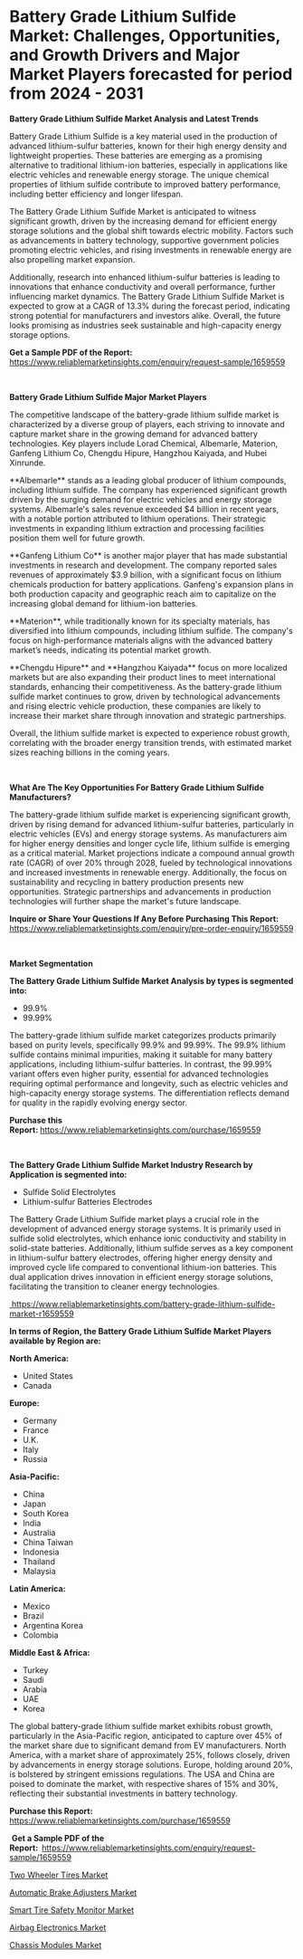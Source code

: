 <p><h1>Battery Grade Lithium Sulfide Market: Challenges, Opportunities, and Growth Drivers and Major Market Players forecasted for period from 2024 - 2031</h1></p><p><strong>Battery Grade Lithium Sulfide Market Analysis and Latest Trends</strong></p>
<p><p>Battery Grade Lithium Sulfide is a key material used in the production of advanced lithium-sulfur batteries, known for their high energy density and lightweight properties. These batteries are emerging as a promising alternative to traditional lithium-ion batteries, especially in applications like electric vehicles and renewable energy storage. The unique chemical properties of lithium sulfide contribute to improved battery performance, including better efficiency and longer lifespan.</p><p>The Battery Grade Lithium Sulfide Market is anticipated to witness significant growth, driven by the increasing demand for efficient energy storage solutions and the global shift towards electric mobility. Factors such as advancements in battery technology, supportive government policies promoting electric vehicles, and rising investments in renewable energy are also propelling market expansion. </p><p>Additionally, research into enhanced lithium-sulfur batteries is leading to innovations that enhance conductivity and overall performance, further influencing market dynamics. The Battery Grade Lithium Sulfide Market is expected to grow at a CAGR of 13.3% during the forecast period, indicating strong potential for manufacturers and investors alike. Overall, the future looks promising as industries seek sustainable and high-capacity energy storage options.</p></p>
<p><strong>Get a Sample PDF of the Report:&nbsp;</strong> <a href="https://www.reliablemarketinsights.com/enquiry/request-sample/1659559?utm_campaign=1512&utm_medium=2&utm_source=Github&utm_content=ia&utm_term=09122024&utm_id=battery-grade-lithium-sulfide">https://www.reliablemarketinsights.com/enquiry/request-sample/1659559</a></p>
<p>&nbsp;</p>
<p><strong>Battery Grade Lithium Sulfide Major Market Players</strong></p>
<p><p>The competitive landscape of the battery-grade lithium sulfide market is characterized by a diverse group of players, each striving to innovate and capture market share in the growing demand for advanced battery technologies. Key players include Lorad Chemical, Albemarle, Materion, Ganfeng Lithium Co, Chengdu Hipure, Hangzhou Kaiyada, and Hubei Xinrunde.</p><p>**Albemarle** stands as a leading global producer of lithium compounds, including lithium sulfide. The company has experienced significant growth driven by the surging demand for electric vehicles and energy storage systems. Albemarle's sales revenue exceeded $4 billion in recent years, with a notable portion attributed to lithium operations. Their strategic investments in expanding lithium extraction and processing facilities position them well for future growth.</p><p>**Ganfeng Lithium Co** is another major player that has made substantial investments in research and development. The company reported sales revenues of approximately $3.9 billion, with a significant focus on lithium chemicals production for battery applications. Ganfeng's expansion plans in both production capacity and geographic reach aim to capitalize on the increasing global demand for lithium-ion batteries.</p><p>**Materion**, while traditionally known for its specialty materials, has diversified into lithium compounds, including lithium sulfide. The company's focus on high-performance materials aligns with the advanced battery market’s needs, indicating its potential market growth.</p><p>**Chengdu Hipure** and **Hangzhou Kaiyada** focus on more localized markets but are also expanding their product lines to meet international standards, enhancing their competitiveness. As the battery-grade lithium sulfide market continues to grow, driven by technological advancements and rising electric vehicle production, these companies are likely to increase their market share through innovation and strategic partnerships.</p><p>Overall, the lithium sulfide market is expected to experience robust growth, correlating with the broader energy transition trends, with estimated market sizes reaching billions in the coming years.</p></p>
<p>&nbsp;</p>
<p><strong>What Are The Key Opportunities For Battery Grade Lithium Sulfide Manufacturers?</strong></p>
<p><p>The battery-grade lithium sulfide market is experiencing significant growth, driven by rising demand for advanced lithium-sulfur batteries, particularly in electric vehicles (EVs) and energy storage systems. As manufacturers aim for higher energy densities and longer cycle life, lithium sulfide is emerging as a critical material. Market projections indicate a compound annual growth rate (CAGR) of over 20% through 2028, fueled by technological innovations and increased investments in renewable energy. Additionally, the focus on sustainability and recycling in battery production presents new opportunities. Strategic partnerships and advancements in production technologies will further shape the market's future landscape.</p></p>
<p><strong>Inquire or Share Your Questions If Any Before Purchasing This Report:</strong> <a href="https://www.reliablemarketinsights.com/enquiry/pre-order-enquiry/1659559?utm_campaign=1512&utm_medium=2&utm_source=Github&utm_content=ia&utm_term=09122024&utm_id=battery-grade-lithium-sulfide">https://www.reliablemarketinsights.com/enquiry/pre-order-enquiry/1659559</a></p>
<p>&nbsp;</p>
<p><strong>Market Segmentation</strong></p>
<p><strong>The Battery Grade Lithium Sulfide Market Analysis by types is segmented into:</strong></p>
<p><ul><li>99.9%</li><li>99.99%</li></ul></p>
<p><p>The battery-grade lithium sulfide market categorizes products primarily based on purity levels, specifically 99.9% and 99.99%. The 99.9% lithium sulfide contains minimal impurities, making it suitable for many battery applications, including lithium-sulfur batteries. In contrast, the 99.99% variant offers even higher purity, essential for advanced technologies requiring optimal performance and longevity, such as electric vehicles and high-capacity energy storage systems. The differentiation reflects demand for quality in the rapidly evolving energy sector.</p></p>
<p><strong>Purchase this Report:&nbsp;</strong><a href="https://www.reliablemarketinsights.com/purchase/1659559?utm_campaign=1512&utm_medium=2&utm_source=Github&utm_content=ia&utm_term=09122024&utm_id=battery-grade-lithium-sulfide">https://www.reliablemarketinsights.com/purchase/1659559</a></p>
<p>&nbsp;</p>
<p><strong>The Battery Grade Lithium Sulfide Market Industry Research by Application is segmented into:</strong></p>
<p><ul><li>Sulfide Solid Electrolytes</li><li>Lithium-sulfur Batteries Electrodes</li></ul></p>
<p><p>The Battery Grade Lithium Sulfide market plays a crucial role in the development of advanced energy storage systems. It is primarily used in sulfide solid electrolytes, which enhance ionic conductivity and stability in solid-state batteries. Additionally, lithium sulfide serves as a key component in lithium-sulfur battery electrodes, offering higher energy density and improved cycle life compared to conventional lithium-ion batteries. This dual application drives innovation in efficient energy storage solutions, facilitating the transition to cleaner energy technologies.</p></p>
<p><a href="https://www.reliablemarketinsights.com/battery-grade-lithium-sulfide-market-r1659559?utm_campaign=1512&utm_medium=2&utm_source=Github&utm_content=ia&utm_term=09122024&utm_id=battery-grade-lithium-sulfide">&nbsp;https://www.reliablemarketinsights.com/battery-grade-lithium-sulfide-market-r1659559</a></p>
<p><strong>In terms of Region, the Battery Grade Lithium Sulfide Market Players available by Region are:</strong></p>
<p>
    <p> <strong> North America: </strong>
        <ul>
            <li>United States</li>
            <li>Canada</li>
        </ul>
        </p> 
    <p> <strong> Europe: </strong>
        <ul>
            <li>Germany</li>
            <li>France</li>
            <li>U.K.</li>
            <li>Italy</li>
            <li>Russia</li>
        </ul>
        </p> 
    <p> <strong> Asia-Pacific: </strong>
        <ul>
            <li>China</li>
            <li>Japan</li>
            <li>South Korea</li>
            <li>India</li>
            <li>Australia</li>
            <li>China Taiwan</li>
            <li>Indonesia</li>
            <li>Thailand</li>
            <li>Malaysia</li>
        </ul>
        </p> 
    <p> <strong> Latin America: </strong>
        <ul>
            <li>Mexico</li>
            <li>Brazil</li>
            <li>Argentina Korea</li>
            <li>Colombia</li>
        </ul>
        </p> 
    <p> <strong> Middle East & Africa: </strong>
        <ul>
            <li>Turkey</li>
            <li>Saudi</li>
            <li>Arabia</li>
            <li>UAE</li>
            <li>Korea</li>
        </ul>
    </p>
    </p>
<p><p>The global battery-grade lithium sulfide market exhibits robust growth, particularly in the Asia-Pacific region, anticipated to capture over 45% of the market share due to significant demand from EV manufacturers. North America, with a market share of approximately 25%, follows closely, driven by advancements in energy storage solutions. Europe, holding around 20%, is bolstered by stringent emissions regulations. The USA and China are poised to dominate the market, with respective shares of 15% and 30%, reflecting their substantial investments in battery technology.</p></p>
<p><strong>Purchase this Report: </strong><a href="https://www.reliablemarketinsights.com/purchase/1659559?utm_campaign=1512&utm_medium=2&utm_source=Github&utm_content=ia&utm_term=09122024&utm_id=battery-grade-lithium-sulfide">https://www.reliablemarketinsights.com/purchase/1659559</a></p>
<p>&nbsp;<strong>Get a Sample PDF of the Report:&nbsp;&nbsp;</strong><a href="https://www.reliablemarketinsights.com/enquiry/request-sample/1659559?utm_campaign=1512&utm_medium=2&utm_source=Github&utm_content=ia&utm_term=09122024&utm_id=battery-grade-lithium-sulfide">https://www.reliablemarketinsights.com/enquiry/request-sample/1659559</a></p>
<p><strong></strong></p>
<p><p><a href="https://www.linkedin.com/pulse/comprehensive-evaluation-two-wheeler-tires-market-size-anticipating-ezzvf?utm_campaign=1512&utm_medium=2&utm_source=Github&utm_content=ia&utm_term=09122024&utm_id=battery-grade-lithium-sulfide">Two Wheeler Tires Market</a></p><p><a href="https://www.linkedin.com/pulse/automatic-brake-adjusters-market-size-share-analysis-for2024-aqzuf?utm_campaign=1512&utm_medium=2&utm_source=Github&utm_content=ia&utm_term=09122024&utm_id=battery-grade-lithium-sulfide">Automatic Brake Adjusters Market</a></p><p><a href="https://www.linkedin.com/pulse/growth-trajectory-smart-tire-safety-monitor-market-2024-2031-7v6xf?utm_campaign=1512&utm_medium=2&utm_source=Github&utm_content=ia&utm_term=09122024&utm_id=battery-grade-lithium-sulfide">Smart Tire Safety Monitor Market</a></p><p><a href="https://www.linkedin.com/pulse/global-airbag-electronics-market-analysis-2024-2031-industry-pebrf?utm_campaign=1512&utm_medium=2&utm_source=Github&utm_content=ia&utm_term=09122024&utm_id=battery-grade-lithium-sulfide">Airbag Electronics Market</a></p><p><a href="https://www.linkedin.com/pulse/strategic-forecast-chassis-modules-market-growth-trends-size-09pse?utm_campaign=1512&utm_medium=2&utm_source=Github&utm_content=ia&utm_term=09122024&utm_id=battery-grade-lithium-sulfide">Chassis Modules Market</a></p></p>